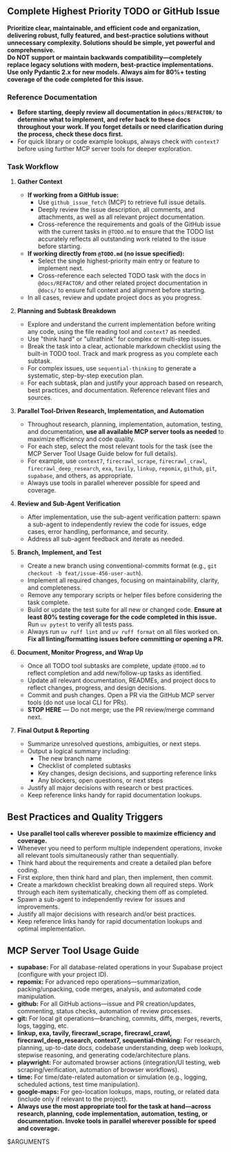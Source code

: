 ## Complete Highest Priority TODO or GitHub Issue

**Prioritize clear, maintainable, and efficient code and organization, delivering robust, fully featured, and best-practice solutions without unnecessary complexity. Solutions should be simple, yet powerful and comprehensive.  
Do NOT support or maintain backwards compatibility—completely replace legacy solutions with modern, best-practice implementations. Use only Pydantic 2.x for new models. Always aim for 80%+ testing coverage of the code completed for this issue.**

### Reference Documentation  
- **Before starting, deeply review all documentation in `@docs/REFACTOR/` to determine what to implement, and refer back to these docs throughout your work. If you forget details or need clarification during the process, check these docs first.**
- For quick library or code example lookups, always check with `context7` before using further MCP server tools for deeper exploration.

### Task Workflow

1. **Gather Context**
   - **If working from a GitHub issue:**  
     - Use `github_issue_fetch` (MCP) to retrieve full issue details.
     - Deeply review the issue description, all comments, and attachments, as well as all relevant project documentation.
     - Cross-reference the requirements and goals of the GitHub issue with the current tasks in `@TODO.md` to ensure that the TODO list accurately reflects all outstanding work related to the issue before starting.
   - **If working directly from `@TODO.md` (no issue specified):**  
     - Select the single highest-priority main entry or feature to implement next.
     - Cross-reference each selected TODO task with the docs in `@docs/REFACTOR/` and other related project documentation in `@docs/` to ensure full context and alignment before starting.
   - In all cases, review and update project docs as you progress.

2. **Planning and Subtask Breakdown**
   - Explore and understand the current implementation before writing any code, using the file reading tool and `context7` as needed.
   - Use "think hard" or "ultrathink" for complex or multi-step issues.
   - Break the task into a clear, actionable markdown checklist using the built-in TODO tool. Track and mark progress as you complete each subtask.
   - For complex issues, use `sequential-thinking` to generate a systematic, step-by-step execution plan.
   - For each subtask, plan and justify your approach based on research, best practices, and documentation. Reference relevant files and sources.

3. **Parallel Tool-Driven Research, Implementation, and Automation**
   - Throughout research, planning, implementation, automation, testing, and documentation, **use all available MCP server tools as needed** to maximize efficiency and code quality.
   - For each step, select the most relevant tools for the task (see the MCP Server Tool Usage Guide below for full details).
   - For example, use `context7`, `firecrawl_scrape`, `firecrawl_crawl`, `firecrawl_deep_research`, `exa`, `tavily`, `linkup`, `repomix`, `github`, `git`, `supabase`, and others, as appropriate.
   - Always use tools in parallel wherever possible for speed and coverage.

4. **Review and Sub-Agent Verification**
   - After implementation, use the sub-agent verification pattern: spawn a sub-agent to independently review the code for issues, edge cases, error handling, performance, and security.
   - Address all sub-agent feedback and iterate as needed.

5. **Branch, Implement, and Test**
   - Create a new branch using conventional-commits format (e.g., `git checkout -b feat/issue-456-user-auth`).
   - Implement all required changes, focusing on maintainability, clarity, and completeness.
   - Remove any temporary scripts or helper files before considering the task complete.
   - Build or update the test suite for all new or changed code. **Ensure at least 80% testing coverage for the code completed in this issue.** Run `uv pytest` to verify all tests pass.
   - Always run `uv ruff lint` and `uv ruff format` on all files worked on. **Fix all linting/formatting issues before committing or opening a PR.**

6. **Document, Monitor Progress, and Wrap Up**
   - Once all TODO tool subtasks are complete, update `@TODO.md` to reflect completion and add new/follow-up tasks as identified.
   - Update all relevant documentation, READMEs, and project docs to reflect changes, progress, and design decisions.
   - Commit and push changes. Open a PR via the GitHub MCP server tools (do not use local CLI for PRs).
   - **STOP HERE** — Do not merge; use the PR review/merge command next.

7. **Final Output & Reporting**
   - Summarize unresolved questions, ambiguities, or next steps.
   - Output a logical summary including:
     - The new branch name
     - Checklist of completed subtasks
     - Key changes, design decisions, and supporting reference links
     - Any blockers, open questions, or next steps
   - Justify all major decisions with research or best practices.
   - Keep reference links handy for rapid documentation lookups.

## Best Practices and Quality Triggers
- **Use parallel tool calls wherever possible to maximize efficiency and coverage.**
- Whenever you need to perform multiple independent operations, invoke all relevant tools simultaneously rather than sequentially.
- Think hard about the requirements and create a detailed plan before coding.
- First explore, then think hard and plan, then implement, then commit.
- Create a markdown checklist breaking down all required steps. Work through each item systematically, checking them off as completed.
- Spawn a sub-agent to independently review for issues and improvements.
- Justify all major decisions with research and/or best practices.
- Keep reference links handy for rapid documentation lookups and optimal implementation.

## MCP Server Tool Usage Guide

- **supabase:** For all database-related operations in your Supabase project (configure with your project ID).
- **repomix:** For advanced repo operations—summarization, packing/unpacking, code merges, analysis, and automated code manipulation.
- **github:** For all GitHub actions—issue and PR creation/updates, commenting, status checks, automation of review processes.
- **git:** For local git operations—branching, commits, diffs, merges, reverts, logs, tagging, etc.
- **linkup, exa, tavily, firecrawl_scrape, firecrawl_crawl, firecrawl_deep_research, context7, sequential-thinking:** For research, planning, up-to-date docs, codebase understanding, deep web lookups, stepwise reasoning, and generating code/architecture plans.
- **playwright:** For automated browser actions (integration/UI testing, web scraping/verification, automation of browser workflows).
- **time:** For time/date-related automation or simulation (e.g., logging, scheduled actions, test time manipulation).
- **google-maps:** For geo-location lookups, maps, routing, or related data (include only if relevant to the project).
- **Always use the most appropriate tool for the task at hand—across research, planning, code implementation, automation, testing, or documentation. Invoke tools in parallel wherever possible for speed and coverage.**

$ARGUMENTS